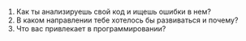 1. Как ты анализируешь свой код и ищешь ошибки в нем?
2. В каком направлении тебе хотелось бы развиваться и почему?
3. Что вас привлекает в программировании?
